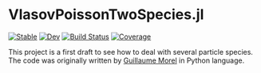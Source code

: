 # VlasovPoissonTwoSpecies.jl

[![Stable](https://img.shields.io/badge/docs-stable-blue.svg)](https://juliavlasov.github.io/VlasovPoissonTwoSpecies.jl/stable/)
[![Dev](https://img.shields.io/badge/docs-dev-blue.svg)](https://juliavlasov.github.io/VlasovPoissonTwoSpecies.jl/dev/)
[![Build Status](https://github.com/juliavlasov/VlasovPoissonTwoSpecies.jl/actions/workflows/CI.yml/badge.svg?branch=main)](https://github.com/juliavlasov/VlasovPoissonTwoSpecies.jl/actions/workflows/CI.yml?query=branch%3Amain)
[![Coverage](https://codecov.io/gh/juliavlasov/VlasovPoissonTwoSpecies.jl/branch/main/graph/badge.svg)](https://codecov.io/gh/juliavlasov/VlasovPoissonTwoSpecies.jl)

This project is a first draft to see how to deal with several particle species. The code was originally written by [Guillaume Morel](https://www.theses.fr/2018SORUS556) in Python language.
